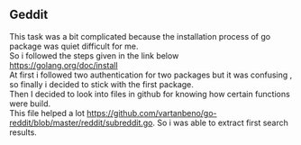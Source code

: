 ## Geddit 
This task was a bit complicated because the installation process of go package was quiet difficult for me. <br>
So i followed the steps given in the link below <br>
https://golang.org/doc/install <br>
At first i followed two authentication for two packages but it was confusing , so finally i decided to stick with the first package.<br>
Then I decided to look into files in github for knowing how certain functions were build.<br>
This file helped a lot https://github.com/vartanbeno/go-reddit/blob/master/reddit/subreddit.go.
So i was able to extract first search results. 

                                                                                                            
